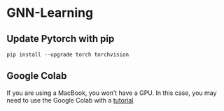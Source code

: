 # GNN-Learning


## Update Pytorch with pip
```
pip install --upgrade torch torchvision
```

## Google Colab

If you are using a MacBook, you won’t have a GPU.
In this case, you may need to use the Google Colab with a [tutorial](https://web.eecs.umich.edu/~justincj/teaching/eecs442/WI2021/colab.html)
